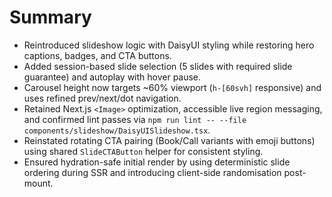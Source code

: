 # Summary
- Reintroduced slideshow logic with DaisyUI styling while restoring hero captions, badges, and CTA buttons.
- Added session-based slide selection (5 slides with required slide guarantee) and autoplay with hover pause.
- Carousel height now targets ~60% viewport (`h-[60svh]` responsive) and uses refined prev/next/dot navigation.
- Retained Next.js `<Image>` optimization, accessible live region messaging, and confirmed lint passes via `npm run lint -- --file components/slideshow/DaisyUISlideshow.tsx`.
- Reinstated rotating CTA pairing (Book/Call variants with emoji buttons) using shared `SlideCTAButton` helper for consistent styling.
- Ensured hydration-safe initial render by using deterministic slide ordering during SSR and introducing client-side randomisation post-mount.
